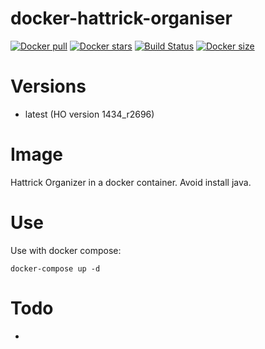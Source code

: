 # docker-hattrick-organiser
[![Docker pull](https://img.shields.io/docker/pulls/nouchka/hattrick-organiser)](https://hub.docker.com/r/nouchka/hattrick-organiser/)
[![Docker stars](https://img.shields.io/docker/stars/nouchka/hattrick-organiser)](https://hub.docker.com/r/nouchka/hattrick-organiser/)
[![Build Status](https://gitlab.com/japromis/docker-hattrick-organiser/badges/master/pipeline.svg)](https://gitlab.com/japromis/docker-hattrick-organiser/pipelines)
[![Docker size](https://img.shields.io/docker/image-size/nouchka/hattrick-organiser/latest)](https://hub.docker.com/r/nouchka/hattrick-organiser/)

# Versions

* latest (HO version 1434_r2696)

# Image
Hattrick Organizer in a docker container. Avoid install java.

# Use

Use with docker compose:

	docker-compose up -d

# Todo

* 
